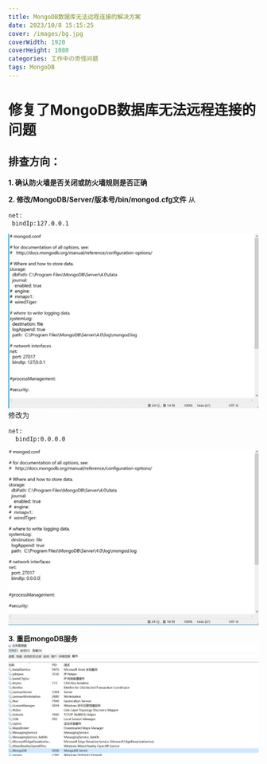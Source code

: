 ```yaml
---
title: MongoDB数据库无法远程连接的解决方案
date: 2023/10/8 15:15:25
cover: /images/bg.jpg
coverWidth: 1920
coverHeight: 1080
categories: 工作中の奇怪问题
tags: MongoDB
---
```

# 修复了MongoDB数据库无法远程连接的问题
## 排查方向：
**1. 确认防火墙是否关闭或防火墙规则是否正确**

**2. 修改/MongoDB/Server/版本号/bin/mongod.cfg文件**
从
 ```
net:
  bindIp:127.0.0.1
```
![](./MongoDB数据库远程无法连接/MongoDBConnection1.JPG)
修改为
```
net:
  bindIp:0.0.0.0
```
![](./MongoDB数据库远程无法连接/MongoDBConnection2.JPG)

**3. 重启mongoDB服务**
![](./MongoDB数据库远程无法连接/MongoDBConnection3.JPG)